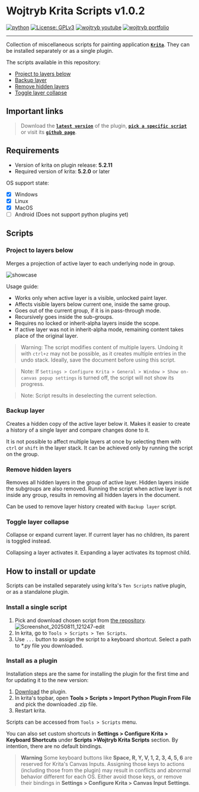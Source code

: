# Wojtryb Krita Scripts **v1.0.2**

[![python](https://img.shields.io/badge/Python-3.10-3776AB.svg?style=flat&logo=python&logoColor=white)](https://www.python.org)
[![License: GPLv3](https://img.shields.io/badge/License-GPLv3-blue.svg)](https://www.gnu.org/licenses/gpl-3.0)
[![wojtryb youtube](https://img.shields.io/badge/YouTube-wojtryb-ee0000.svg?style=flat&logo=youtube)](https://youtube.com/wojtryb)
[![wojtryb portfolio](https://img.shields.io/badge/Art_Portfolio-wojtryb-000000.svg?style=flat&logo=)](https://cara.app/wojtryb)

---

Collection of miscellaneous scripts for painting application [**`Krita`**](https://krita.org/). They can be installed separately or as a single plugin.

The scripts available in this repository:
- [Project to layers below](#project-to-layers-below)
- [Backup layer](#backup-layer)
- [Remove hidden layers](#remove-hidden-layers)
- [Toggle layer collapse](#toggle-layer-collapse)

## Important links
> Download the [**`latest version`**](https://github.com/wojtryb/Wojtryb-Krita-Scripts/archive/refs/heads/main.zip) of the plugin, [**`pick a specific script`**](https://github.com/wojtryb/Wojtryb-Krita-Scripts/tree/main/wojtryb_krita_scripts/scripts) or visit its [**`github page`**](https://github.com/wojtryb/Wojtryb-Krita-Scripts).

## Requirements
- Version of krita on plugin release: **5.2.11**
- Required version of krita: **5.2.0** or later

OS support state:
- [x] Windows
- [x] Linux
- [X] MacOS
- [ ] Android (Does not support python plugins yet)

## Scripts

### Project to layers below

Merges a projection of active layer to each underlying node in group.

![showcase](https://github.com/user-attachments/assets/d765b30f-c840-4e0a-81b2-f7f543b01408)

Usage guide:

- Works only when active layer is a visible, unlocked paint layer.
- Affects visible layers below current one, inside the same group.
- Goes out of the current group, if it is in pass-through mode.
- Recursively goes inside the sub-groups.
- Requires no locked or inherit-alpha layers inside the scope.
- If active layer was not in inherit-alpha mode, remaining content takes place of the original layer.

> Warning: The script modifies content of multiple layers. Undoing it with `ctrl+z` may not be possible, as it creates multiple entries in the undo stack. Ideally, save the document before using this script.

> Note: If `Settings > Configure Krita > General > Window > Show on-canvas popup settings` is turned off, the script will not show its progress.

> Note: Script results in deselecting the current selection.

### Backup layer

Creates a hidden copy of the active layer below it. Makes it easier to create a history of a single layer and compare changes done to it.

It is not possible to affect multiple layers at once by selecting them with `ctrl` or `shift` in the layer stack. It can be achieved only by running the script on the group.

### Remove hidden layers

Removes all hidden layers in the group of active layer. Hidden layers inside the subgroups are also removed. Running the script when active layer is not inside any group, results in removing all hidden layers in the document.

Can be used to remove layer history created with `Backup layer` script.

### Toggle layer collapse

Collapse or expand current layer. If current layer has no children, its parent is toggled instead.

Collapsing a layer activates it. Expanding a layer activates its topmost child.

## How to install or update

Scripts can be installed separately using krita's `Ten Scripts` native plugin, or as a standalone plugin.

### Install a single script

1. Pick and download chosen script from [the repository](https://github.com/wojtryb/Wojtryb-Krita-Scripts/tree/main/wojtryb_krita_scripts/scripts).
   <img alt="Screenshot_20250811_121247-edit" src="https://github.com/user-attachments/assets/41a6ae2f-e9ca-44f3-9ab9-4208f0e9049e" />
2. In krita, go to `Tools > Scripts > Ten Scripts`.
3. Use `...` button to assign the script to a keyboard shortcut. Select a path to *.py file you downloaded.

### Install as a plugin

Installation steps are the same for installing the plugin for the first time and for updating it to the new version:

1. [Download](https://github.com/wojtryb/Wojtryb-Krita-Scripts/archive/refs/heads/main.zip) the plugin.
2. In krita's topbar, open **Tools > Scripts > Import Python Plugin From File** and pick the downloaded .zip file.
3. Restart krita.

Scripts can be accessed from `Tools > Scripts` menu.

You can also set custom shortcuts in **Settings > Configure Krita > Keyboard Shortcuts** under **Scripts >Wojtryb Krita Scripts** section. By intention, there are no default bindings.

> **Warning**
> Some keyboard buttons like **Space, R, Y, V, 1, 2, 3, 4, 5, 6** are reserved for Krita's Canvas Inputs. Assigning those keys to actions (including those from the plugin) may result in conflicts and abnormal behavior different for each OS. Either avoid those keys, or remove their bindings in **Settings > Configure Krita > Canvas Input Settings**.
